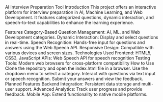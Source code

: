 AI Interview Preparation Tool
Introduction
This project offers an interactive platform for interview preparation in AI, Machine Learning, and Web Development. It features categorized questions, dynamic interaction, and speech-to-text capabilities to enhance the learning experience.

Features
Category-Based Question Management: AI, ML, and Web Development categories.
Dynamic Interaction: Display and select questions in real-time.
Speech Recognition: Hands-free input for questions and answers using the Web Speech API.
Responsive Design: Compatible with various devices and screen sizes.
Technologies Used
Frontend: HTML5, CSS3, JavaScript
APIs: Web Speech API for speech recognition
Testing Tools: Modern web browsers for cross-platform compatibility
How to Use
Clone the repository and open the index.html file in a browser.
Use the dropdown menu to select a category.
Interact with questions via text input or speech recognition.
Submit your answers and view the feedback.
Planned Features
Backend Integration: Persistent data storage and multi-user support.
Advanced Analytics: Track user progress and provide feedback.
Mobile App: Extend functionality to native mobile platforms.
